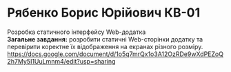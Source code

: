 # Рябенко Борис Юрійович КВ-01 
Розробка статичного інтерфейсу Web-додатка<br>
<b>Загальне завдання:</b> розробити статичні Web-сторінки додатку та перевірити коректне їх відображення на екранах різного розміру.
https://docs.google.com/document/d/1o5q7mrQx1o3A12OzRDe9wXdPEZoQ2h7My5I1UuLmnm4/edit?usp=sharing
